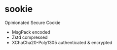 # sookie

Opinionated Secure Cookie

- MsgPack encoded
- Zstd compressed
- XChaCha20-Poly1305 authenticated & encrypted
